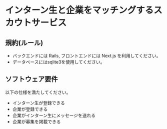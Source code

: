 # インターン生と企業をマッチングするスカウトサービス

## 規約(ルール)
- バックエンドには Rails, フロントエンドには Next.js を利用してください。
- データベースにはsqlite3を使用してください。
## ソフトウェア要件
以下の仕様を満たしてください。
- インターン生が登録できる
- 企業が登録できる
- 企業がインターン生にメッセージを送れる
- 企業が募集を掲載できる
